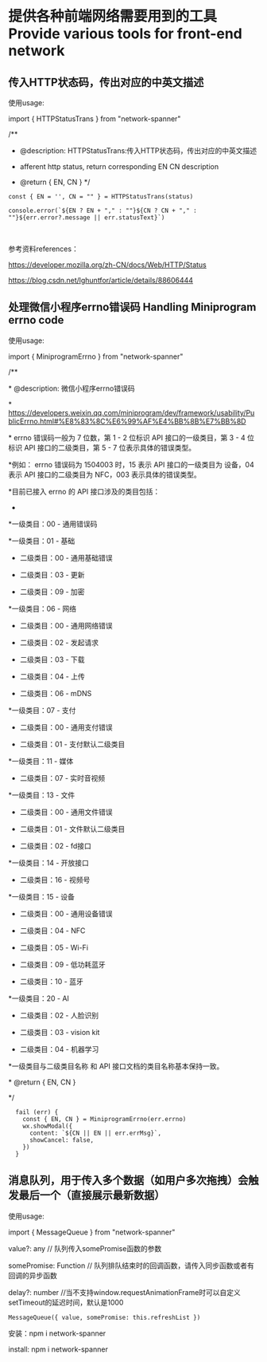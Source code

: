 # 提供各种前端网络需要用到的工具 Provide various tools for front-end network

## 传入HTTP状态码，传出对应的中英文描述

使用usage:

import { HTTPStatusTrans } from "network-spanner"

/**
 * @description: HTTPStatusTrans:传入HTTP状态码，传出对应的中英文描述

 * afferent http status, return corresponding EN CN description

 * @return { EN, CN }
 */

 

 ```
 const { EN = '', CN = "" } = HTTPStatusTrans(status)
 
 console.error(`${EN ? EN + "," : ""}${CN ? CN + "," : ""}${err.error?.message || err.statusText}`)
 ```

 ​    

参考资料references：

https://developer.mozilla.org/zh-CN/docs/Web/HTTP/Status

https://blog.csdn.net/lghuntfor/article/details/88606444

## 处理微信小程序errno错误码 Handling Miniprogram  errno code


使用usage:

import { MiniprogramErrno } from "network-spanner"

/**

 \* @description: 微信小程序errno错误码

 \* https://developers.weixin.qq.com/miniprogram/dev/framework/usability/PublicErrno.html#%E8%83%8C%E6%99%AF%E4%BB%8B%E7%BB%8D

 \* errno 错误码一般为 7 位数，第 1 - 2 位标识 API 接口的一级类目，第 3 - 4 位标识 API 接口的二级类目，第 5 - 7 位表示具体的错误类型。

 *例如： errno 错误码为 1504003 时，15 表示 API 接口的一级类目为 设备，04 表示 API 接口的二级类目为 NFC，003 表示具体的错误类型。

 *目前已接入 errno 的 API 接口涉及的类目包括：

 *

 *一级类目：00 - 通用错误码

 *一级类目：01 - 基础

 * 二级类目：00 - 通用基础错误

 * 二级类目：03 - 更新

 * 二级类目：09 - 加密

 *一级类目：06 - 网络

 * 二级类目：00 - 通用网络错误

 * 二级类目：02 - 发起请求

 * 二级类目：03 - 下载

 * 二级类目：04 - 上传

 * 二级类目：06 - mDNS

 *一级类目：07 - 支付

 * 二级类目：00 - 通用支付错误

 * 二级类目：01 - 支付默认二级类目

 *一级类目：11 - 媒体

 * 二级类目：07 - 实时音视频

 *一级类目：13 - 文件

 * 二级类目：00 - 通用文件错误

 * 二级类目：01 - 文件默认二级类目

 * 二级类目：02 - fd接口

 *一级类目：14 - 开放接口

 * 二级类目：16 - 视频号

 *一级类目：15 - 设备

 * 二级类目：00 - 通用设备错误

 * 二级类目：04 - NFC

 * 二级类目：05 - Wi-Fi

 * 二级类目：09 - 低功耗蓝牙

 * 二级类目：10 - 蓝牙

 *一级类目：20 - AI

 * 二级类目：02 - 人脸识别

 * 二级类目：03 - vision kit

 * 二级类目：04 - 机器学习

 *一级类目与二级类目名称 和 API 接口文档的类目名称基本保持一致。

 \* @return { EN, CN }

 */

```
  fail (err) {
    const { EN, CN } = MiniprogramErrno(err.errno)
    wx.showModal({
      content: `${CN || EN || err.errMsg}`,
      showCancel: false,
    })
  }
```

## 消息队列，用于传入多个数据（如用户多次拖拽）会触发最后一个（直接展示最新数据）

使用usage:

import { MessageQueue } from "network-spanner"

value?: any // 队列传入somePromise函数的参数

somePromise: Function // 队列排队结束时的回调函数，请传入同步函数或者有回调的异步函数

delay?: number //当不支持window.requestAnimationFrame时可以自定义setTimeout的延迟时间，默认是1000

```
MessageQueue({ value, somePromise: this.refreshList })
```

安装：npm i network-spanner

install: npm i network-spanner